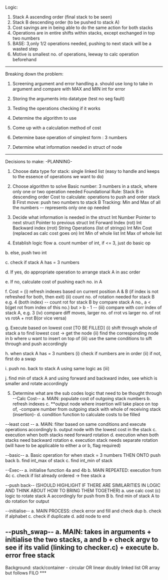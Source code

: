 Logic:
1. Stack A ascending order (final stack to be seen)
2. Stack B descending order (to be pushed to stack A)
3. Cost savings are in being able to do the same action for both stacks 
4. Operations are in entire shifts within stacks, except exchanged in top two numbers
5. BASE: 3,only 1/2 operations needed, pushing to next stack will be a wasted step
6. Motive is smallest no. of operations, leeway to calc operation beforehand

---

Breaking down the problem:
1. Screening argument and error handling
a. should use long to take in argument and compare with MAX and MIN int for error

2. Storing the arguments into datatype (test no seg fault)

3. Testing the operations checking if it works

4. Determine the algorithm to use

5. Come up with a calculation method of cost

6. Determine base operation of simplest form : 3 numbers

7. Determine what information needed in struct of node 

---

Decisions to make:
-PLANNING-
1. Choose data type for stack: single linked list 
(easy to handle and keeps to the essence of operations we want to do)

2. Choose algorithm to solve
Basic number: 3 numbers in a stack, where only one or two operation needed
Foundational Rule: Stack B in descending order 
Cost to calculate: operations to push and order stack B
First move: push two numbers to stack B
Tracking: Min and Max of all the numbers -- represents only one op needed

3. Decide what information is needed in the struct
Int Number
Pointer to next struct
Pointer to previous struct
Int Forward Index (rot)
Int Backward index (rrot)
String Operations (list of strings)
Int Min Cost (replaced as calc cost goes on)
Int Min of whole list
Int Max of whole list

4. Establish logic flow
a. count number of int, if <= 3, just do basic op

b. else, push two int

c. check if stack A has = 3 numbers

d. If yes, do appropriate operation to arrange stack A in asc order

e. If no, calculate cost of pushing each no. in A

f. Cost = 
(i) refresh indexes based on current position A & B (if index is not refreshed for both, then exit)
(ii) count no. of rotation needed for stack B e.g. 4 (both index)
-- count rot for stack B by compare stack A no., a < b(get rot from index of this no.) but > b - 1 --
(iii) compare with corr index of stack A, e.g. 3
(iv) compare diff moves, larger no. of rrot vs larger no. of rot vs rotA + rrot B(or vice versa)

g. Execute based on lowest cost [TO BE FILLED]
(i) shift through whole of stack a to find lowest cost -> get the node 
(ii) find the corresponding node in b where u want to insert on top of
(iii) use the same conditions to sift through and push accordingly

h. when stack A has = 3 numbers
(i) check if numbers are in order
(ii) if not, first do a swap

i. push no. back to stack A using same logic as (iii)

j. find min of stack A and using forward and backward index, see which is smaller and rotate accordingly

5. Determine what are the sub codes logic that need to be thought through
--Calc Cost--
a. MAIN: populate cost of outgoing stack numbers
b. refresh indexes
c. **output node where insertion will take place on top of, 
-compare number from outgoing stack with whole of receiving stack (insertion)-
d.  condition function to calculate costs to be filled

--least cost -- 
a. MAIN: filter based on same conditions and execute operations accordingly
b. output node with the lowest cost in the stack
c. execution when both stacks need forward rotation
d. execution when both stacks need backward rotation
e. execution stack needs separate rotation (will have to be applicable to either a or b, flag required)

--basic--
a. Basic operation for when stack = 3 numbers THEN ONTO push back
b. find int_max of stack
c. find int_min of stack

--Exec--
a. initialise function 4a and 4b
b. MAIN REPEATED: execution from 4c 
c. check if list already ordered -> free stack a

--push back-- (SHOULD HIGHLIGHT IF THERE ARE SIMILARITIES IN LOGIC AND THINK ABOUT HOW TO BRING THEM TOGETHER)
a. use calc cost (c) logic to rotate stack A accordingly for push from B
b. find min of stack A to do rotation for output

--initialise--
a. MAIN PROCESS: check error and fill and check dup
b. check if alphabet 
c. check if duplicate
d. add node to end 

--push_swap--
a. MAIN: takes in arguments + initialise the two stacks, a and b + check argv to see if its valid (linking to checker.c) + execute
b. error free stack
---

Background:
stack/container - circular OR linear doubly linked list OR array but follows FILO ***